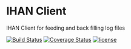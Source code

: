# IHAN Client

IHAN Client for feeding and back filling log files

[![Build Status](https://travis-ci.org/marklit/ihan.svg?branch=master)](https://travis-ci.org/marklit/whois)
[![Coverage Status](https://coveralls.io/repos/marklit/ihan/badge.png)](https://coveralls.io/r/marklit/whois)
[![license](http://img.shields.io/badge/license-MIT-red.svg?style=flat)](http://opensource.org/licenses/MIT)